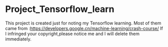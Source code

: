 # Project_Tensorflow_learn


This project is created just for noting my Tensorflow learning.
Most of them came from :https://developers.google.cn/machine-learning/crash-course/
If I infringed your copyright,please notice me and I will delete them immediately.
